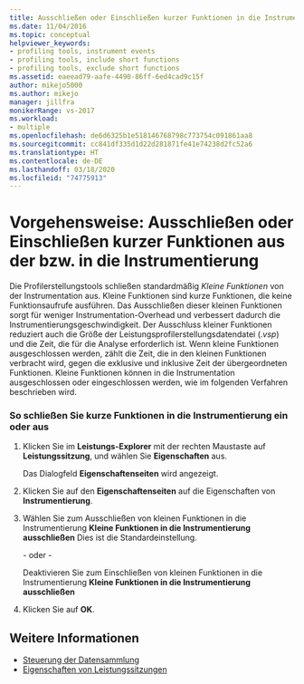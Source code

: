 ```yaml
---
title: Ausschließen oder Einschließen kurzer Funktionen in die Instrumentation
ms.date: 11/04/2016
ms.topic: conceptual
helpviewer_keywords:
- profiling tools, instrument events
- profiling tools, include short functions
- profiling tools, exclude short functions
ms.assetid: eaeead79-aafe-4490-86ff-6ed4cad9c15f
author: mikejo5000
ms.author: mikejo
manager: jillfra
monikerRange: vs-2017
ms.workload:
- multiple
ms.openlocfilehash: de6d6325b1e518146768798c773754c091861aa8
ms.sourcegitcommit: cc841df335d1d22d281871fe41e74238d2fc52a6
ms.translationtype: HT
ms.contentlocale: de-DE
ms.lasthandoff: 03/18/2020
ms.locfileid: "74775913"
---
```

# <a name="how-to-exclude-or-include-short-functions-from-instrumentation"></a>Vorgehensweise: Ausschließen oder Einschließen kurzer Funktionen aus der bzw. in die Instrumentierung
Die Profilerstellungstools schließen standardmäßig *Kleine Funktionen* von der Instrumentation aus. Kleine Funktionen sind kurze Funktionen, die keine Funktionsaufrufe ausführen. Das Ausschließen dieser kleinen Funktionen sorgt für weniger Instrumentation-Overhead und verbessert dadurch die Instrumentierungsgeschwindigkeit. Der Ausschluss kleiner Funktionen reduziert auch die Größe der Leistungsprofilerstellungsdatendatei (.*vsp*) und die Zeit, die für die Analyse erforderlich ist. Wenn kleine Funktionen ausgeschlossen werden, zählt die Zeit, die in den kleinen Funktionen verbracht wird, gegen die exklusive und inklusive Zeit der übergeordneten Funktionen. Kleine Funktionen können in die Instrumentation ausgeschlossen oder eingeschlossen werden, wie im folgenden Verfahren beschrieben wird.

### <a name="to-exclude-or-include-short-functions-from-instrumentation"></a>So schließen Sie kurze Funktionen in die Instrumentierung ein oder aus

1. Klicken Sie im **Leistungs-Explorer** mit der rechten Maustaste auf **Leistungssitzung**, und wählen Sie **Eigenschaften** aus.

     Das Dialogfeld **Eigenschaftenseiten** wird angezeigt.

2. Klicken Sie auf den **Eigenschaftenseiten** auf die Eigenschaften von **Instrumentierung**.

3. Wählen Sie zum Ausschließen von kleinen Funktionen in die Instrumentierung **Kleine Funktionen in die Instrumentierung ausschließen** Dies ist die Standardeinstellung.

     \- oder -

     Deaktivieren Sie zum Einschließen von kleinen Funktionen in die Instrumentierung **Kleine Funktionen in die Instrumentierung ausschließen**

4. Klicken Sie auf **OK**.

## <a name="see-also"></a>Weitere Informationen
- [Steuerung der Datensammlung](../profiling/controlling-data-collection.md)
- [Eigenschaften von Leistungssitzungen](../profiling/performance-session-properties.md)
